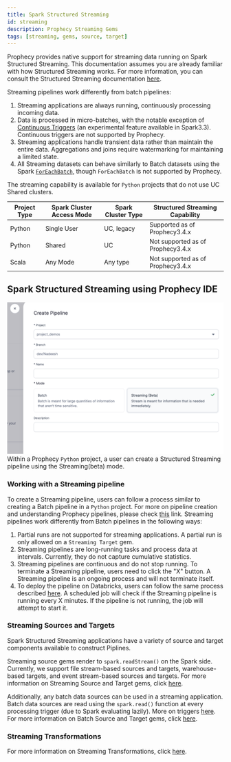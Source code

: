 ```yaml
---
title: Spark Structured Streaming
id: streaming
description: Prophecy Streaming Gems
tags: [streaming, gems, source, target]
---
```


Prophecy provides native support for streaming data running on Spark Structured Streaming. This documentation assumes you are already familiar with how Structured Streaming works. For more information, you can consult the Structured Streaming documentation [here](https://spark.apache.org/docs/latest/structured-streaming-programming-guide.html).

Streaming pipelines work differently from batch pipelines:

1. Streaming applications are always running, continuously processing incoming data.
2. Data is processed in micro-batches, with the notable exception of [Continuous Triggers](https://spark.apache.org/docs/latest/structured-streaming-programming-guide.html#continuous-processing) (an experimental feature available in Spark3.3). Continuous triggers are not supported by Prophecy.
3. Streaming applications handle transient data rather than maintain the entire data. Aggregations and joins require watermarking for maintaining a limited state.
4. All Streaming datasets can behave similarly to Batch datasets using the Spark [`ForEachBatch`](https://spark.apache.org/docs/latest/api/python/reference/pyspark.ss/api/pyspark.sql.streaming.DataStreamWriter.foreachBatch.html), though `ForEachBatch` is not supported by Prophecy.

The streaming capability is available for `Python` projects that do not use UC Shared clusters.

| Project Type | Spark Cluster Access Mode | Spark Cluster Type | Structured Streaming Capability   |
| ------------ | ------------------------- | ------------------ | --------------------------------- |
| Python       | Single User               | UC, legacy         | Supported as of Prophecy3.4.x     |
| Python       | Shared                    | UC                 | Not supported as of Prophecy3.4.x |
| Scala        | Any Mode                  | Any type           | Not supported as of Prophecy3.4.x |

## Spark Structured Streaming using Prophecy IDE

![How to Create a Streaming pipeline](./img/create-streaming-pipeline.png)
Within a Prophecy `Python` project, a user can create a Structured Streaming pipeline using the Streaming(beta) mode.

### Working with a Streaming pipeline

To create a Streaming pipeline, users can follow a process similar to creating a Batch pipeline in a `Python` project. For more on pipeline creation and understanding Prophecy pipelines, please check [this](/docs/concepts/project/pipelines.md) link. Streaming pipelines work differently from Batch pipelines in the following ways:

1. Partial runs are not supported for streaming applications. A partial run is only allowed on a `Streaming Target` gem.
2. Streaming pipelines are long-running tasks and process data at intervals. Currently, they do not capture cumulative statistics.
3. Streaming pipelines are continuous and do not stop running. To terminate a Streaming pipeline, users need to click the "X" button. A Streaming pipeline is an ongoing process and will not terminate itself.
4. To deploy the pipeline on Databricks, users can follow the same process described [here](/Orchestration/databricks-jobs). A scheduled job will check if the Streaming pipeline is running every X minutes. If the pipeline is not running, the job will attempt to start it.

### Streaming Sources and Targets

Spark Structured Streaming applications have a variety of source and target components available to construct Piplines.

Streaming source gems render to `spark.readStream()` on the Spark side. Currently, we support file stream-based sources and targets, warehouse-based targets, and event stream-based sources and targets. For more information on Streaming Source and Target gems, click [here](streaming-sources-and-targets/streaming-sources-and-targets.md).

Additionally, any batch data sources can be used in a streaming application. Batch data sources are read using the `spark.read()` function at every processing trigger (due to Spark evaluating lazily). More on triggers [here](https://spark.apache.org/docs/latest/structured-streaming-programming-guide.html#triggers). For more information on Batch Source and Target gems, click [here](/Spark/gems/source-target/source-target.md).

### Streaming Transformations

For more information on Streaming Transformations, click [here](./streaming-transformations.md).
